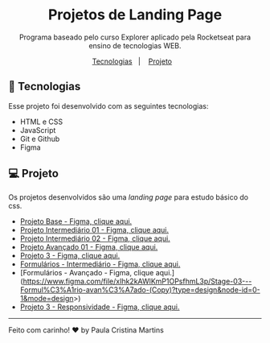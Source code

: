 <h1 align="center"> Projetos de Landing Page </h1>

<p align="center">
Programa baseado pelo curso Explorer aplicado pela Rocketseat para ensino de tecnologias WEB. <br/>
</p>

<p align="center">
  <a href="#-tecnologias">Tecnologias</a>&nbsp;&nbsp;&nbsp;|&nbsp;&nbsp;&nbsp;
  <a href="#-projeto">Projeto</a>&nbsp;&nbsp;&nbsp;
</p>

## 🚀 Tecnologias

Esse projeto foi desenvolvido com as seguintes tecnologias:

- HTML e CSS
- JavaScript
- Git e Github
- Figma

## 💻 Projeto

Os projetos desenvolvidos são uma _landing page_ para estudo básico do css.

- [Projeto Base - Figma, clique aqui.](<https://www.figma.com/file/vSMecthrqKN7gHmdUd8iZm/Explorer---Projeto-01-(Copy)?type=design&node-id=1-2&mode=design&t=T2qbbbtvyEA3W2N7-0>)
- [Projeto Intermediário 01 - Figma, clique aqui.](https://www.figma.com/file/Cy6YpvSkd3YCnkxIi5j9EH/Projeto01-Extra-Copy?fuid=1008417835364072614)
- [Projeto Intermediário 02 - Figma, clique aqui.](https://www.figma.com/file/GW9HzNFCVdsZ2tn9yHsutd/Explorer-Projeto-02-Copy?fuid=1008417835364072614)
- [Projeto Avançado 01 - Figma, clique aqui.](https://www.figma.com/file/EdKjPWjC8ZlbnH4XzTObv2/Explorer/duplicate)
- [Projeto 3 - Figma, clique aqui.](<https://www.figma.com/file/owp4a2B6qluikrQlRuSwY3/Explorer-Stage-03-Projeto-01-(Copy)?type=design&mode=design>)
- [Formulários - Intermediário - Figma, clique aqui.](<https://www.figma.com/file/tOi43JzHzNRpc70e9R0Ps9/Stage-03---Formul%C3%A1rio-intermedi%C3%A1rio-(Copy)?type=design&node-id=0-1&mode=design&t=k3J9Kksi7nxTm4jr-0>)
- [Formulários - Avançado - Figma, clique aqui.](<https://www.figma.com/file/xIhk2kAWlKmP1OPsfhmL3p/Stage-03---Formul%C3%A1rio-avan%C3%A7ado-(Copy)?type=design&node-id=0-1&mode=design>>)
- [Projeto 3 - Responsividade - Figma, clique aqui.](<https://www.figma.com/file/yWyYSyFtMf6Hq3p0MK981y/Explorer-Stage-03-Projeto-02-(Copy)?type=design&node-id=203-412&mode=design&t=5xcWH0KdquXgPWrZ-0>)

---

Feito com carinho! ♥ by Paula Cristina Martins
